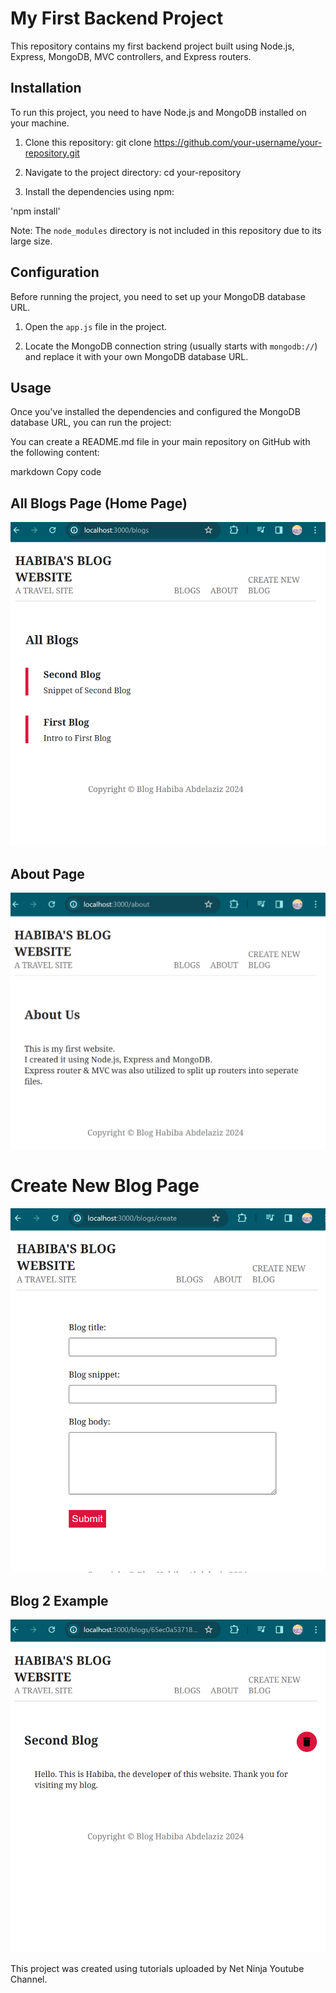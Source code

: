 # My First Backend Project

This repository contains my first backend project built using Node.js, Express, MongoDB, MVC controllers, and Express routers.

## Installation

To run this project, you need to have Node.js and MongoDB installed on your machine.

1. Clone this repository:
git clone https://github.com/your-username/your-repository.git

2. Navigate to the project directory:
cd your-repository

3. Install the dependencies using npm:

'npm install'


Note: The `node_modules` directory is not included in this repository due to its large size.

## Configuration

Before running the project, you need to set up your MongoDB database URL.

1. Open the `app.js` file in the project.

2. Locate the MongoDB connection string (usually starts with `mongodb://`) and replace it with your own MongoDB database URL.

## Usage

Once you've installed the dependencies and configured the MongoDB database URL, you can run the project:

You can create a README.md file in your main repository on GitHub with the following content:

markdown
Copy code

## All Blogs Page (Home Page)
![HomePage](https://github.com/HabibaAbdelaziz/Backend-Blog-Website-Project/blob/master/Website-images/Screenshot%202024-03-09%20160727.png)

## About Page
![AboutPage](https://github.com/HabibaAbdelaziz/Backend-Blog-Website-Project/blob/master/Website-images/Screenshot%202024-03-09%20160751.png)

# Create New Blog Page
![Create-New-Blog-Page](https://github.com/HabibaAbdelaziz/Backend-Blog-Website-Project/blob/master/Website-images/Screenshot%202024-03-09%20160819.png)

## Blog 2 Example
![Blog-2-Example](https://github.com/HabibaAbdelaziz/Backend-Blog-Website-Project/blob/master/Website-images/Screenshot%202024-03-09%20160644.png)

This project was created using tutorials uploaded by Net Ninja Youtube Channel.

